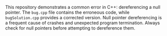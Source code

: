 This repository demonstrates a common error in C++: dereferencing a null pointer. The `bug.cpp` file contains the erroneous code, while `bugSolution.cpp` provides a corrected version.  Null pointer dereferencing is a frequent cause of crashes and unexpected program termination.  Always check for null pointers before attempting to dereference them.